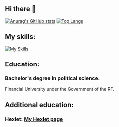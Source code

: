 ## Hi there 👋

[![Anurag's GitHub stats](https://github-readme-stats.vercel.app/api?username=256sha9gag&theme=dark)](https://github.com/anuraghazra/github-readme-stats)
[![Top Langs](https://github-readme-stats.vercel.app/api/top-langs/?username=256sha9gag&langs_count=8&theme=dark)](https://github.com/anuraghazra/github-readme-stats)

## My skills:

[![My Skills](https://skillicons.dev/icons?i=js,html,css,bash,git,github,nodejs,jest,babel,bootstrap,react,redux,vscode,webpack&theme=dark)](https://skillicons.dev)

## Education:
### Bachelor's degree in political science.
Financial University under the Government of the RF.

## Additional education:
### Hexlet: [My Hexlet page](https://ru.hexlet.io/u/solutionjs)

<!--
**256sha9gag/256sha9gag** is a ✨ _special_ ✨ repository because its `README.md` (this file) appears on your GitHub profile.

Here are some ideas to get you started:

- 🔭 I’m currently working on ...
- 🌱 I’m currently learning ...
- 👯 I’m looking to collaborate on ...
- 🤔 I’m looking for help with ...
- 💬 Ask me about ...
- 📫 How to reach me: ...
- 😄 Pronouns: ...
- ⚡ Fun fact: ...
-->
